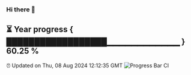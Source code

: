 ### Hi there 👋
⏳ Year progress { ██████████████████▁▁▁▁▁▁▁▁▁▁▁▁ } 60.25 %
---
⏰ Updated on Thu, 08 Aug 2024 12:12:35 GMT
![Progress Bar CI](https://github.com/Moyi321/Moyi321/workflows/Progress%20Bar%20CI/badge.svg)

